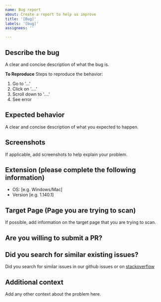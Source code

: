 ```yaml
---
name: Bug report
about: Create a report to help us improve
title: '[Bug]'
labels: '[bug]'
assignees: ''

---
```


## Describe the bug

A clear and concise description of what the bug is.

**To Reproduce**
Steps to reproduce the behavior:

1. Go to '...'
2. Click on '....'
3. Scroll down to '....'
4. See error

## Expected behavior

A clear and concise description of what you expected to happen.

## Screenshots

If applicable, add screenshots to help explain your problem.

## Extension (please complete the following information)

- OS: [e.g. Windows/Mac]
- Version [e.g. 1.140.1]

## Target Page (Page you are trying to scan)

If possible, add information on the target page that you are trying to scan.

## Are you willing to submit a PR?

## Did you search for similar existing issues?

Did you search for similar issues in our github issues or on [stackoverflow](www.stackoverflow.com)

## Additional context

Add any other context about the problem here.
